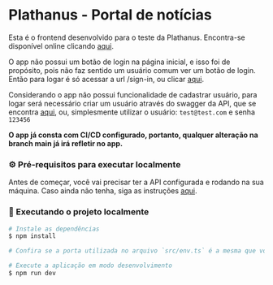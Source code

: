 # Plathanus - Portal de notícias

Esta é o frontend desenvolvido para o teste da Plathanus. Encontra-se disponível online clicando [aqui](https://plathanus.utamo.com.br). 

O app não possui um botão de login na página inicial, e isso foi de propósito, pois não faz sentido um usuário comum ver um botão de login. Então para logar é só acessar a url /sign-in, ou clicar [aqui](https://plathanus.utamo.com.br/sign-in).

Considerando o app não possui funcionalidade de cadastrar usuário, para logar será necessário criar um usuário através do swagger da API, que se encontra [aqui](https://api-plathanus.utamo.com.br/docs), ou, simplesmente utilizar o usuário: `test@test.com` e senha `123456`

**O app já consta com CI/CD configurado, portanto, qualquer alteração na branch main já irá refletir no app.**

### ⚙ Pré-requisitos para executar localmente

Antes de começar, você vai precisar ter a API configurada e rodando na sua máquina. Caso ainda não tenha, siga as instruções [aqui](https://github.com/Joaoo1/plathanus-backend?tab=readme-ov-file#api-plathanus).

### 🧭 Executando o projeto localmente

```bash
# Instale as dependências
$ npm install

# Confira se a porta utilizada no arquivo `src/env.ts` é a mesma que você está executando a API localmente

# Execute a aplicação em modo desenvolvimento
$ npm run dev
```